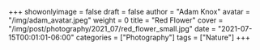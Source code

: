 +++
showonlyimage = false
draft = false
author = "Adam Knox"
avatar = "/img/adam_avatar.jpeg"
weight = 0
title = "Red Flower"
cover = "/img/post/photography/2021_07/red_flower_small.jpg"
date = "2021-07-15T00:01:01-06:00"
categories = ["Photography"]
tags = ["Nature"]
+++
<!--more-->
